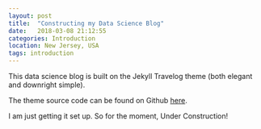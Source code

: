 ```yaml
---
layout: post
title:  "Constructing my Data Science Blog"
date:   2018-03-08 21:12:55
categories: Introduction
location: New Jersey, USA
tags: introduction
---
```


This data science blog is built on the Jekyll Travelog theme (both elegant and downright simple).

The theme source code can be found on Github [here](https://github.com/rowanoulton/travelog-theme).

I am just getting it set up. So for the moment, Under Construction!
